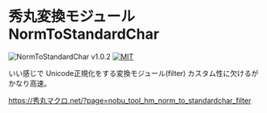 # 秀丸変換モジュール NormToStandardChar

![NormToStandardChar v1.0.2](https://img.shields.io/badge/NormToStandardChar-v1.0.2-6479ff.svg)
[![MIT](https://img.shields.io/badge/license-MIT-blue.svg?style=flat)](LICENSE)

いい感じで Unicode正規化をする変換モジュール(filter)
カスタム性に欠けるがかなり高速。

https://秀丸マクロ.net/?page=nobu_tool_hm_norm_to_standardchar_filter